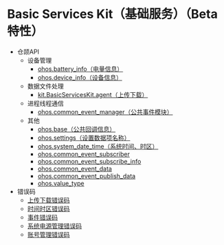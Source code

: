 # Basic Services Kit（基础服务）（Beta特性）
- 仓颉API
    - 设备管理
        - [ohos.battery_info（电量信息）](cj-apis-battery_info.md)
        - [ohos.device_info（设备信息）](cj-apis-device_info.md)
    - 数据文件处理
        - [kit.BasicServicesKit.agent（上传下载）](cj-apis-request-agent.md)
    - 进程线程通信
        - [ohos.common_event_manager（公共事件模块）](cj-apis-common_event_manager.md)
    - 其他
        - [ohos.base（公共回调信息）](cj-apis-base.md)
        - [ohos.settings（设置数据项名称）](cj-apis-settings.md)
        - [ohos.system_date_time（系统时间、时区）](cj-apis-system_date_time.md)
        - [ohos.common_event_subscriber](cj-apis-common_event_subscriber.md)
        - [ohos.common_event_subscribe_info](cj-apis-common_event_subscribe_info.md)
        - [ohos.common_event_data](cj-apis-common_event_data.md)
        - [ohos.common_event_publish_data](cj-apis-common_event_publish_data.md)
        - [ohos.value_type](cj-apis-value_type.md)
- 错误码
    - [上传下载错误码](../errorcodes/cj-errorcode-request.md)
    - [时间时区错误码](../errorcodes/cj-errorcode-time.md)
    - [事件错误码](../errorcodes/cj-errorcode-common_event_service.md)
    - [系统电源管理错误码](../errorcodes/cj-errorcode-power.md)
    - [账号管理错误码](../errorcodes/cj-errorcode-basic-account.md)